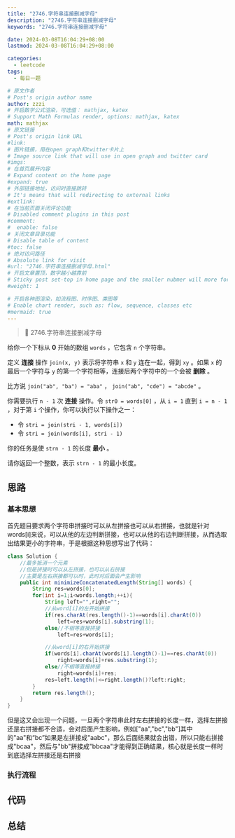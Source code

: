 ```yaml
---
title: "2746.字符串连接删减字母"
description: "2746.字符串连接删减字母"
keywords: "2746.字符串连接删减字母"

date: 2024-03-08T16:04:29+08:00
lastmod: 2024-03-08T16:04:29+08:00

categories:
  - leetcode
tags:
  - 每日一题

# 原文作者
# Post's origin author name
author: zzzi
# 开启数学公式渲染，可选值： mathjax, katex
# Support Math Formulas render, options: mathjax, katex
math: mathjax
# 原文链接
# Post's origin link URL
#link:
# 图片链接，用在open graph和twitter卡片上
# Image source link that will use in open graph and twitter card
#imgs:
# 在首页展开内容
# Expand content on the home page
#expand: true
# 外部链接地址，访问时直接跳转
# It's means that will redirecting to external links
#extlink:
# 在当前页面关闭评论功能
# Disabled comment plugins in this post
#comment:
#  enable: false
# 关闭文章目录功能
# Disable table of content
#toc: false
# 绝对访问路径
# Absolute link for visit
#url: "2746.字符串连接删减字母.html"
# 开启文章置顶，数字越小越靠前
# Sticky post set-top in home page and the smaller nubmer will more forward.
#weight: 1

# 开启各种图渲染，如流程图、时序图、类图等
# Enable chart render, such as: flow, sequence, classes etc
#mermaid: true
---
```


> 💎 2746.字符串连接删减字母

给你一个下标从 **0** 开始的数组 `words` ，它包含 `n` 个字符串。

定义 **连接** 操作 `join(x, y)` 表示将字符串 `x` 和 `y` 连在一起，得到 `xy` 。如果 `x` 的最后一个字符与 `y` 的第一个字符相等，连接后两个字符中的一个会被 **删除** 。

比方说 `join("ab", "ba") = "aba"` ， `join("ab", "cde") = "abcde"` 。

你需要执行 `n - 1` 次 **连接** 操作。令 `str0 = words[0]` ，从 `i = 1` 直到 `i = n - 1` ，对于第 `i` 个操作，你可以执行以下操作之一：

- 令 `stri = join(stri - 1, words[i])`
- 令 `stri = join(words[i], stri - 1)`

你的任务是使 `strn - 1` 的长度 **最小** 。

请你返回一个整数，表示 `strn - 1` 的最小长度。

<!--more-->

## 思路

### 基本思想

首先题目要求两个字符串拼接时可以从左拼接也可以从右拼接，也就是针对words[i]来说，可以从他的左边判断拼接，也可以从他的右边判断拼接，从而选取出结果更小的字符串，于是根据这种思想写出了代码：

```java
class Solution {
    //最多抵消一个元素
    //但是拼接时可以从左拼接，也可以从右拼接
    //主要是左右拼接都可以时，此时对后面会产生影响
    public int minimizeConcatenatedLength(String[] words) {
        String res=words[0];
        for(int i=1;i<words.length;++i){
            String left="",right="";
            //从word[i]的左开始拼接
            if(res.charAt(res.length()-1)==words[i].charAt(0))
                left=res+words[i].substring(1);
            else//不相等直接拼接
                left=res+words[i];

            //从word[i]的右开始拼接
            if(words[i].charAt(words[i].length()-1)==res.charAt(0))
                right=words[i]+res.substring(1);
            else//不相等直接拼接
                right=words[i]+res;
            res=left.length()<=right.length()?left:right;
        }
        return res.length();
    }
}
```

但是这又会出现一个问题，一旦两个字符串此时左右拼接的长度一样，选择左拼接还是右拼接都不合适，会对后面产生影响，例如["aa","bc","bb"]其中的"aa"和“bc”如果是左拼接成"aabc"，那么后面结果就会出错，所以只能右拼接成"bcaa"，然后与"bb"拼接成"bbcaa"才能得到正确结果，核心就是长度一样时到底选择左拼接还是右拼接



### 执行流程

## 代码

## 总结
